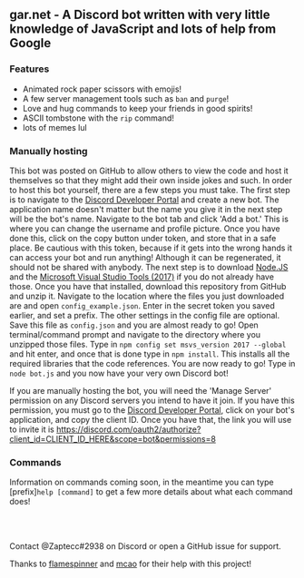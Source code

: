 ## gar.net - A Discord bot written with very little knowledge of JavaScript and lots of help from Google

### Features
- Animated rock paper scissors with emojis!
- A few server management tools such as `ban` and `purge`!
- Love and hug commands to keep your friends in good spirits!
- ASCII tombstone with the `rip` command!
- lots of memes lul

### Manually hosting
This bot was posted on GitHub to allow others to view the code and host it themselves so that they might add their own inside jokes and such. In order to host this bot yourself, there are a few steps you must take. The first step is to navigate to the [Discord Developer Portal](https://discord.com/developers/applications) and create a new bot. The application name doesn't matter but the name you give it in the next step will be the bot's name. Navigate to the bot tab and click 'Add a bot.' This is where you can change the username and profile picture. Once you have done this, click on the copy button under token, and store that in a safe place. Be cautious with this token, because if it gets into the wrong hands it can access your bot and run anything! Although it can be regenerated, it should not be shared with anybody. The next step is to download [Node.JS](nodejs.org) and the [Microsoft Visual Studio Tools (2017)](https://www.microsoft.com/en-us/download/details.aspx?id=56046) if you do not already have those. Once you have that installed, download this repository from GitHub and unzip it. Navigate to the location where the files you just downloaded are and open `config_example.json`. Enter in the secret token you saved earlier, and set a prefix. The other settings in the config file are optional. Save this file as `config.json` and you are almost ready to go! Open terminal/command prompt and navigate to the directory where you unzipped those files. Type in `npm config set msvs_version 2017 --global` and hit enter, and once that is done type in `npm install`. This installs all the required libraries that the code references. You are now ready to go! Type in `node bot.js` and you now have your very own Discord bot!

If you are manually hosting the bot, you will need the 'Manage Server' permission on any Discord servers you intend to have it join. If you have this permission, you must go to the [Discord Developer Portal](https://discord.com/developers/applications), click on your bot's application, and copy the client ID. Once you have that, the link you will use to invite it is https://discord.com/oauth2/authorize?client_id=CLIENT_ID_HERE&scope=bot&permissions=8

### Commands
Information on commands coming soon, in the meantime you can type [prefix]`help [command]` to get a few more details about what each command does!

<br>
<br>

Contact @Zaptecc#2938 on Discord or open a GitHub issue for support.

Thanks to [flamespinner](https://github.com/flamespinner) and [mcao](https://github.com/mcao) for their help with this project!
